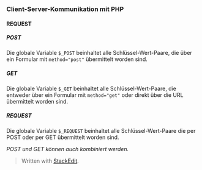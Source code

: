 ### Client-Server-Kommunikation mit PHP

#### REQUEST

##### POST
Die globale Variable `$_POST` beinhaltet alle Schlüssel-Wert-Paare, die über ein Formular mit `method="post"` übermittelt worden sind.

##### GET
Die globale Variable `$_GET` beinhaltet alle Schlüssel-Wert-Paare, die entweder über ein Formular mit `method="get"` oder direkt über die URL übermittelt worden sind.

##### REQUEST
Die globale Variable `$_REQUEST` beinhaltet alle Schlüssel-Wert-Paare die per POST oder per GET übermittelt worden sind.

*POST und GET können auch kombiniert werden.* 

> Written with [StackEdit](https://stackedit.io/).
<!--stackedit_data:
eyJoaXN0b3J5IjpbOTM5MTgyNjAxXX0=
-->